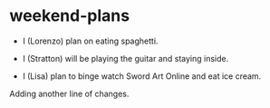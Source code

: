 # weekend-plans
- I (Lorenzo) plan on eating spaghetti. 

- I (Stratton) will be playing the guitar and staying inside.

- I (Lisa) plan to binge watch Sword Art Online and eat ice cream.

Adding another line of changes.
